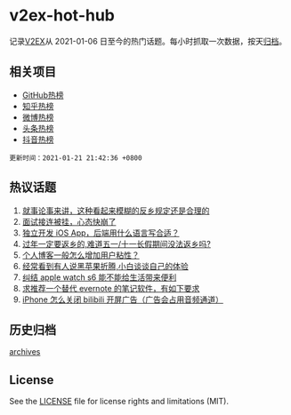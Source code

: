# v2ex-hot-hub

 记录[V2EX](https://www.v2ex.com/)从 2021-01-06 日至今的热门话题。每小时抓取一次数据，按天[归档](archives)。
 
 ## 相关项目

- [GitHub热榜](https://github.com/lonnyzhang423/github-hot-hub)
- [知乎热榜](https://github.com/lonnyzhang423/zhihu-hot-hub)
- [微博热榜](https://github.com/lonnyzhang423/weibo-hot-hub)
- [头条热榜](https://github.com/lonnyzhang423/toutiao-hot-hub)
- [抖音热榜](https://github.com/lonnyzhang423/douyin-hot-hub)


 `更新时间：2021-01-21 21:42:36 +0800`

## 热议话题

1. [就事论事来讲，这种看起来模糊的反乡规定还是合理的](https://www.v2ex.com/t/746939)
1. [面试接连被挂，心态快崩了](https://www.v2ex.com/t/746898)
1. [独立开发 iOS App，后端用什么语言写合适？](https://www.v2ex.com/t/746857)
1. [过年一定要返乡的,难道五一/十一长假期间没法返乡吗?](https://www.v2ex.com/t/747059)
1. [个人博客一般怎么增加用户粘性？](https://www.v2ex.com/t/746884)
1. [经常看到有人说黑苹果折腾,小白谈谈自己的体验](https://www.v2ex.com/t/746913)
1. [纠结 apple watch s6 能不能给生活带来便利](https://www.v2ex.com/t/746977)
1. [求推荐一个替代 evernote 的笔记软件，有如下要求](https://www.v2ex.com/t/746843)
1. [iPhone 怎么关闭 bilibili 开屏广告（广告会占用音频通道）](https://www.v2ex.com/t/746838)

## 历史归档

[archives](archives)

## License

See the [LICENSE](LICENSE) file for license rights and limitations (MIT).
